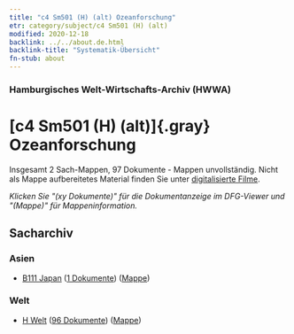```yaml
---
title: "c4 Sm501 (H) (alt) Ozeanforschung"
etr: category/subject/c4 Sm501 (H) (alt)
modified: 2020-12-18
backlink: ../../about.de.html
backlink-title: "Systematik-Übersicht"
fn-stub: about
---
```


### Hamburgisches Welt-Wirtschafts-Archiv (HWWA)
# [c4 Sm501 (H) (alt)]{.gray}&#8201; Ozeanforschung&#160; 




Insgesamt 2 Sach-Mappen, 97 Dokumente - Mappen unvollständig.
Nicht als Mappe aufbereitetes Material finden Sie unter [digitalisierte Filme](/film/h1_sh).

_Klicken Sie "(xy Dokumente)" für die Dokumentanzeige im DFG-Viewer und "(Mappe)" für Mappeninformation._

## Sacharchiv




### Asien

- [B111 Japan](../../../geo/about.de.html#B111) (<a href="https://dfg-viewer.de/show/?tx_dlf[id]=https://pm20.zbw.eu/mets/sh/1412xx/141272/1442xx/144208/public.mets.de.xml" target="_blank">1 Dokumente</a>) ([Mappe](http://purl.org/pressemappe20/folder/sh/141272,144208))

### Welt

- [H Welt](../../../geo/about.de.html#H) (<a href="https://dfg-viewer.de/show/?tx_dlf[id]=https://pm20.zbw.eu/mets/sh/1417xx/141728/1442xx/144208/public.mets.de.xml" target="_blank">96 Dokumente</a>) ([Mappe](http://purl.org/pressemappe20/folder/sh/141728,144208))


